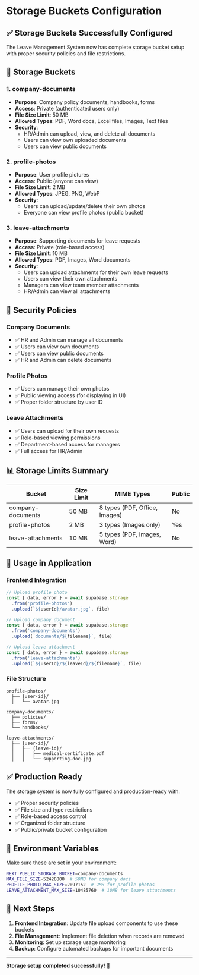 # Storage Buckets Configuration

## ✅ Storage Buckets Successfully Configured

The Leave Management System now has complete storage bucket setup with proper security policies and file restrictions.

## 📁 Storage Buckets

### 1. **company-documents** 
- **Purpose**: Company policy documents, handbooks, forms
- **Access**: Private (authenticated users only)
- **File Size Limit**: 50 MB
- **Allowed Types**: PDF, Word docs, Excel files, Images, Text files
- **Security**: 
  - HR/Admin can upload, view, and delete all documents
  - Users can view own uploaded documents
  - Users can view public documents

### 2. **profile-photos**
- **Purpose**: User profile pictures
- **Access**: Public (anyone can view)
- **File Size Limit**: 2 MB
- **Allowed Types**: JPEG, PNG, WebP
- **Security**:
  - Users can upload/update/delete their own photos
  - Everyone can view profile photos (public bucket)

### 3. **leave-attachments**
- **Purpose**: Supporting documents for leave requests
- **Access**: Private (role-based access)
- **File Size Limit**: 10 MB
- **Allowed Types**: PDF, Images, Word documents
- **Security**:
  - Users can upload attachments for their own leave requests
  - Users can view their own attachments
  - Managers can view team member attachments
  - HR/Admin can view all attachments

## 🔐 Security Policies

### Company Documents
- ✅ HR and Admin can manage all documents
- ✅ Users can view own documents
- ✅ Users can view public documents
- ✅ HR and Admin can delete documents

### Profile Photos
- ✅ Users can manage their own photos
- ✅ Public viewing access (for displaying in UI)
- ✅ Proper folder structure by user ID

### Leave Attachments
- ✅ Users can upload for their own requests
- ✅ Role-based viewing permissions
- ✅ Department-based access for managers
- ✅ Full access for HR/Admin

## 📊 Storage Limits Summary

| Bucket | Size Limit | MIME Types | Public |
|--------|------------|------------|---------|
| company-documents | 50 MB | 8 types (PDF, Office, Images) | No |
| profile-photos | 2 MB | 3 types (Images only) | Yes |
| leave-attachments | 10 MB | 5 types (PDF, Images, Word) | No |

## 🚀 Usage in Application

### Frontend Integration
```typescript
// Upload profile photo
const { data, error } = await supabase.storage
  .from('profile-photos')
  .upload(`${userId}/avatar.jpg`, file)

// Upload company document
const { data, error } = await supabase.storage
  .from('company-documents')
  .upload(`documents/${filename}`, file)

// Upload leave attachment
const { data, error } = await supabase.storage
  .from('leave-attachments')
  .upload(`${userId}/${leaveId}/${filename}`, file)
```

### File Structure
```
profile-photos/
  ├── {user-id}/
  │   └── avatar.jpg

company-documents/
  ├── policies/
  ├── forms/
  └── handbooks/

leave-attachments/
  ├── {user-id}/
  │   ├── {leave-id}/
  │   │   ├── medical-certificate.pdf
  │   │   └── supporting-doc.jpg
```

## ✅ Production Ready

The storage system is now fully configured and production-ready with:
- ✅ Proper security policies
- ✅ File size and type restrictions
- ✅ Role-based access control
- ✅ Organized folder structure
- ✅ Public/private bucket configuration

## 🔧 Environment Variables

Make sure these are set in your environment:
```bash
NEXT_PUBLIC_STORAGE_BUCKET=company-documents
MAX_FILE_SIZE=52428800  # 50MB for company docs
PROFILE_PHOTO_MAX_SIZE=2097152  # 2MB for profile photos
LEAVE_ATTACHMENT_MAX_SIZE=10485760  # 10MB for leave attachments
```

## 📝 Next Steps

1. **Frontend Integration**: Update file upload components to use these buckets
2. **File Management**: Implement file deletion when records are removed
3. **Monitoring**: Set up storage usage monitoring
4. **Backup**: Configure automated backups for important documents

---

**Storage setup completed successfully!** 🎉